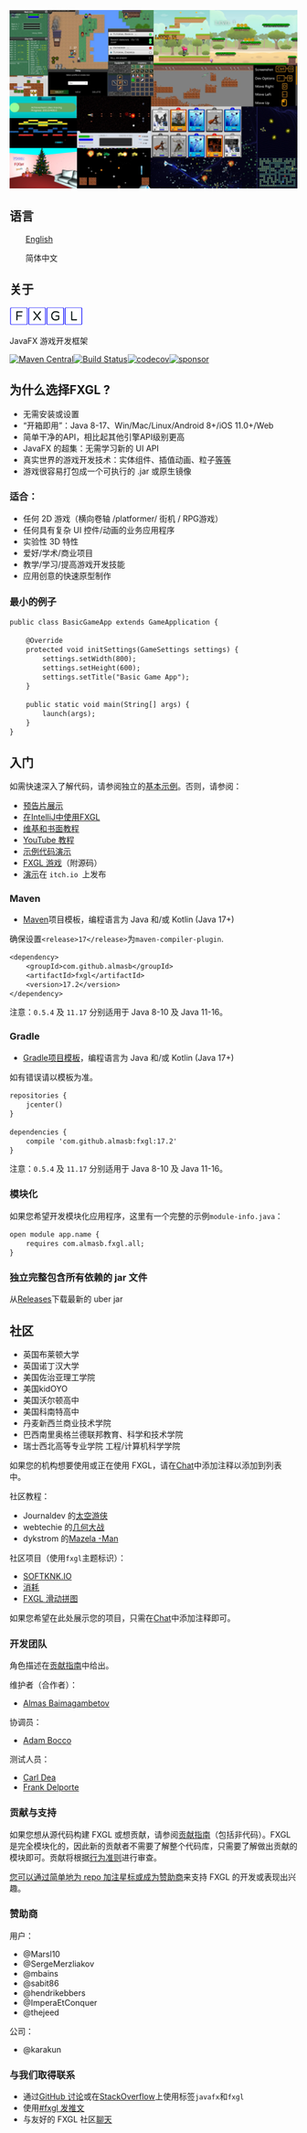 ![promo](https://raw.githubusercontent.com/AlmasB/git-server/master/storage/images/fxgl_promo.jpg)

## 语言

&emsp;&emsp;[English](https://github.com/AlmasB/FXGL/blob/dev/README.md)

&emsp;&emsp;简体中文

## 关于

<img src="https://raw.githubusercontent.com/AlmasB/git-server/master/storage/images/fxgl_logo.png" width="128" />

JavaFX 游戏开发框架

[![Maven Central](https://img.shields.io/maven-central/v/com.github.almasb/fxgl.svg)]()[![Build Status](https://github.com/AlmasB/FXGL/workflows/Java%20CI%20with%20Maven/badge.svg)](https://github.com/AlmasB/FXGL/actions)[![codecov](https://codecov.io/gh/AlmasB/FXGL/branch/dev/graph/badge.svg)](https://codecov.io/gh/AlmasB/FXGL)[![sponsor](https://img.shields.io/badge/sponsor-%241-brightgreen)](https://github.com/sponsors/AlmasB)

## 为什么选择FXGL ?

- 无需安装或设置
- “开箱即用”：Java 8-17、Win/Mac/Linux/Android 8+/iOS 11.0+/Web
- 简单干净的API，相比起其他引擎API级别更高
- JavaFX 的超集：无需学习新的 UI API
- 真实世界的游戏开发技术：实体组件、插值动画、粒子[等等](https://github.com/AlmasB/FXGL/wiki/Core-Features)
- 游戏很容易打包成一个可执行的 .jar 或原生镜像

### 适合：

- 任何 2D 游戏（横向卷轴 /platformer/ 街机 / RPG游戏）
- 任何具有复杂 UI 控件/动画的业务应用程序
- 实验性 3D 特性
- 爱好/学术/商业项目
- 教学/学习/提高游戏开发技能
- 应用创意的快速原型制作

### 最小的例子

```
public class BasicGameApp extends GameApplication {

    @Override
    protected void initSettings(GameSettings settings) {
        settings.setWidth(800);
        settings.setHeight(600);
        settings.setTitle("Basic Game App");
    }

    public static void main(String[] args) {
        launch(args);
    }
}
```

## 入门

如需快速深入了解代码，请参阅独立的[基本示例](https://github.com/AlmasB/FXGL/tree/dev/fxgl-samples/src/main/java/basics)。否则，请参阅：

- [预告片展示](https://youtu.be/fuDQg7W0v4g)
- [在IntelliJ中使用FXGL](https://youtu.be/LhmlFC6KE2Q)
- [维基和书面教程](https://github.com/AlmasB/FXGL/wiki)
- [YouTube 教程](https://www.youtube.com/playlist?list=PL4h6ypqTi3RTiTuAQFKE6xwflnPKyFuPp)
- [示例代码演示](https://github.com/AlmasB/FXGL/blob/dev/fxgl-samples)
- [FXGL 游戏](https://github.com/AlmasB/FXGLGames)（附源码）
- [演示](https://fxgl.itch.io/)在 `itch.io `上发布

### Maven

- [Maven](https://github.com/AlmasB/FXGL-MavenGradle)项目模板，编程语言为 Java 和/或 Kotlin (Java 17+)

确保设置`<release>17</release>`为`maven-compiler-plugin`.

```
<dependency>
    <groupId>com.github.almasb</groupId>
    <artifactId>fxgl</artifactId>
    <version>17.2</version>
</dependency>
```

注意：`0.5.4` 及 `11.17` 分别适用于 Java 8-10  及 Java 11-16。

### Gradle

- [Gradle项目模板](https://github.com/AlmasB/FXGL-MavenGradle)，编程语言为 Java 和/或 Kotlin (Java 17+)

如有错误请以模板为准。

```
repositories {
    jcenter()
}

dependencies {
    compile 'com.github.almasb:fxgl:17.2'
}
```

注意：`0.5.4` 及 `11.17` 分别适用于 Java 8-10  及 Java 11-16。

### 模块化

如果您希望开发模块化应用程序，这里有一个完整的示例`module-info.java`：

```
open module app.name {
    requires com.almasb.fxgl.all;
}
```

### 独立完整包含所有依赖的 jar 文件

从[Releases](https://github.com/AlmasB/FXGL/releases)下载最新的 uber jar

## 社区

- 英国布莱顿大学
- 英国诺丁汉大学
- 美国佐治亚理工学院
- 美国kidOYO
- 美国沃尔顿高中
- 美国科南特高中
- 丹麦新西兰商业技术学院
- 巴西南里奥格兰德联邦教育、科学和技术学院
- 瑞士西北高等专业学院 工程/计算机科学学院

如果您的机构想要使用或正在使用 FXGL，请在[Chat](https://gitter.im/AlmasB/FXGL)中添加注释以添加到列表中。

社区教程：

- Journaldev 的[太空游侠](https://www.journaldev.com/40219/space-rangers-game-java-fxgl)
- webtechie 的[几何大战](https://webtechie.be/post/2020-05-07-getting-started-with-fxgl/)
- dykstrom 的[Mazela -Man](https://dykstrom.github.io/mazela-man-web/home/)

社区项目（使用`fxgl`主题标识）：

- [SOFTKNK.IO](https://github.com/softknk/softknk.io)
- [消耗](https://ergoscrit.itch.io/consume)
- [FXGL 滑动拼图](https://github.com/beryx/fxgl-sliding-puzzle)

如果您希望在此处展示您的项目，只需在[Chat](https://gitter.im/AlmasB/FXGL)中添加注释即可。

### 开发团队

角色描述在[贡献指南](https://github.com/AlmasB/FXGL/blob/dev/CONTRIBUTING.md)中给出。

维护者（合作者）：

- [Almas Baimagambetov](https://github.com/AlmasB)

协调员：

- [Adam Bocco](https://github.com/adambocco)

测试人员：

- [Carl Dea](https://github.com/carldea)
- [Frank Delporte](https://github.com/FDelporte)

### 贡献与支持

如果您想从源代码构建 FXGL 或想贡献，请参阅[贡献指南](https://github.com/AlmasB/FXGL/blob/dev/CONTRIBUTING.md)（包括非代码）。FXGL 是完全模块化的，因此新的贡献者不需要了解整个代码库，只需要了解做出贡献的模块即可。贡献将根据[行为准则](https://github.com/AlmasB/FXGL/blob/dev/CODE_OF_CONDUCT.md)进行审查。

[您可以通过简单地为 repo 加注星标或成为赞助商](https://github.com/sponsors/AlmasB)来支持 FXGL 的开发或表现出兴趣。

### 赞助商

用户：

- @Marsl10
- @SergeMerzliakov
- @mbains
- @sabit86
- @hendrikebbers
- @ImperaEtConquer
- @thejeed

公司：

- @karakun

### 与我们取得联系

- 通过[GitHub 讨论](https://github.com/AlmasB/FXGL/discussions)或在[StackOverflow](https://stackoverflow.com/search?q=fxgl)上使用标签`javafx`和`fxgl`
- 使用[#fxgl 发推文](https://twitter.com/search?src=typd&q=%23fxgl)
- 与友好的 FXGL 社区[聊天](https://gitter.im/AlmasB/FXGL)
